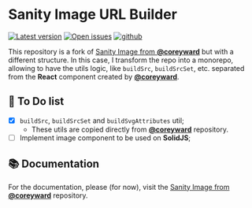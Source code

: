 # Sanity Image URL Builder

[![Latest version](https://img.shields.io/npm/v/@tutods/sanity-url-builder?label=version&color=brightGreen&logo=npm)](https://www.npmjs.com/package/@tutods/sanity-url-builder) [![Open issues](https://img.shields.io/github/issues/tutods/sanity-image)](https://github.com/tutods/sanity-image/issues) [![github](https://img.shields.io/badge/Original%20Code-coreyward-blue?style=flat)](https://github.com/coreyward/sanity-image/)

This repository is a fork of [Sanity Image from **@coreyward**](https://github.com/coreyward/sanity-image/) but with a different structure. In this case, I transform the repo into a monorepo, allowing to have the utils logic, like `buildSrc`, `buildSrcSet`, etc. separated from the **React** component created by [**@coreyward**](https://github.com/coreyward).

## 📝 To Do list
- [x] `buildSrc`, `buildSrcSet` and `buildSvgAttributes` util;
  - These utils are copied directly from [**@coreyward**](https://github.com/coreyward) repository.
- [ ] Implement image component to be used on **SolidJS**;

## 📚 Documentation

For the documentation, please (for now), visit the [Sanity Image from **@coreyward**](https://github.com/coreyward/sanity-image/) repository.